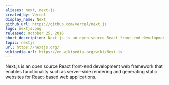 ```yaml
---
aliases: next, next-js
created_by: Vercel
display_name: Next
github_url: https://github.com/vercel/next.js
logo: nextjs.png
released: October 25, 2016
short_description: Next.js is an open source React front-end development web framework.
topic: nextjs
url: https://nextjs.org/
wikipedia_url: https://en.wikipedia.org/wiki/Next.js
---
```


Next.js is an open source React front-end development web framework that enables functionality such as server-side rendering and generating static websites for React-based web applications.
